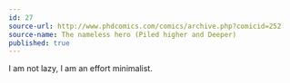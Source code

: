 ```yaml
---
id: 27
source-url: http://www.phdcomics.com/comics/archive.php?comicid=252
source-name: The nameless hero (Piled higher and Deeper)
published: true
---
```


<p>I am not lazy, I am an effort minimalist.</p>


